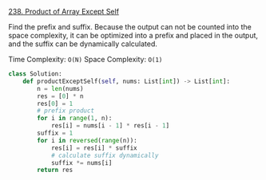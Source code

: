 [238. Product of Array Except Self](https://leetcode.com/problems/product-of-array-except-self/)


Find the prefix and suffix. Because the output can not be counted into the space complexity, it can be optimized into a prefix and placed in the output, and the suffix can be dynamically calculated.

Time Complexity: `O(N)`
Space Complexity: `O(1)`

```python
class Solution:
    def productExceptSelf(self, nums: List[int]) -> List[int]:
        n = len(nums)
        res = [0] * n
        res[0] = 1
        # prefix product
        for i in range(1, n):
            res[i] = nums[i - 1] * res[i - 1]
        suffix = 1
        for i in reversed(range(n)):
            res[i] = res[i] * suffix
            # calculate suffix dynamically
            suffix *= nums[i]
        return res

```